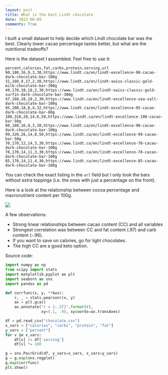 ```yaml
---
layout: post
title: What is the best Lindt chocolate  
date: 2022-06-09
comments: True
---
```


I built a small dataset to help decide which Lindt chocolate bar was the best.
Clearly lower cacao percentage tastes better, but what are the nutritional tradeoffs?

Here is the dataset I assembled. Feel free to use it:

```
percent,calories,fat,carbs,protein,serving,url
90,180,16,9,3,30,https://www.lindt.ca/en/lindt-excellence-90-cacao-dark-chocolate-bar-100g
31,160,9,17,2,30,https://www.lindt.ca/en/lindt-swiss-classic-gold-milk-chocolate-bar-300g
49,170,10,18,2,30,https://www.lindt.ca/en/lindt-swiss-classic-gold-surfin-dark-chocolate-bar-300g
47,160,10,18,2,30,https://www.lindt.ca/en/lindt-excellence-sea-salt-dark-chocolate-bar-100g
95,200,18,8,4,32,https://www.lindt.ca/en/lindt-excellence-95-cacao-dark-chocolate-bar-80g
100,310,28,14,6,50,https://www.lindt.ca/en/lindt-excellence-100-cacao-bar-50g
90,180,16,9,3,30,https://www.lindt.ca/en/lindt-excellence-90-cacao-dark-chocolate-bar-100g
99,320,26,14,8,50,https://www.lindt.ca/en/lindt-excellence-99-cacao-bar-50g
70,170,12,14,3,30,https://www.lindt.ca/en/lindt-excellence-70-cacao-dark-chocolate-bar-100g
78,170,14,11,3,30,https://www.lindt.ca/en/lindt-excellence-78-cacao-dark-chocolate-bar-100g
85,170,14,11,4,30,https://www.lindt.ca/en/lindt-excellence-85-cacao-dark-chocolate-bar-100g
```

You can check the exact listing in the `url` field but I only took the bars without extra toppings (i.e. the ones with just a percentage on the front).

Here is a look at the relationship between cocoa percentage and macronutrient content per 100g.

![]({{site.url}}/assets/choco.png)

A few observations:

* Strong linear relationships between cacao content (CC) and all variables
* Strongest correlation was between CC and fat content (.97) and carb content (-.96).
* If you want to save on calories, go for light chocolates.
* The high CC are a good keto option.

Source code:

```python
import numpy as np
from scipy import stats
import matplotlib.pyplot as plt
import seaborn as sns
import pandas as pd

def corrfunc(x, y, **kws):
    r, _ = stats.pearsonr(x, y)
    ax = plt.gca()
    ax.annotate("r = {:.2f}".format(r),
                xy=(.1, .9), xycoords=ax.transAxes)

df = pd.read_csv("chocolate.csv")
x_vars = ["calories", "carbs", "protein", "fat"]
y_vars = ["percent"]
for v in x_vars:
    df[v] /= df['serving']
    df[v] *= 100

g = sns.PairGrid(df, y_vars=x_vars, x_vars=y_vars)
g = g.map(sns.regplot)
g.map(corrfunc)
plt.show()
```
